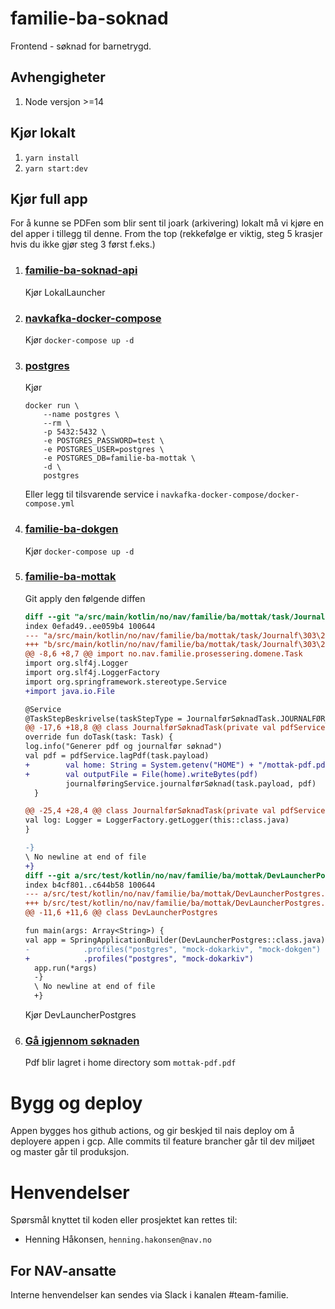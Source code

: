 # familie-ba-soknad

Frontend - søknad for barnetrygd.

## Avhengigheter
1. Node versjon >=14

## Kjør lokalt

1. `yarn install`
2. `yarn start:dev`

## Kjør full app
For å kunne se PDFen som blir sent til joark (arkivering) lokalt må vi kjøre en del apper i tillegg til denne.
From the top (rekkefølge er viktig, steg 5 krasjer hvis du ikke gjør steg 3 først f.eks.)

1.  ### [familie-ba-soknad-api](https://github.com/navikt/familie-ba-soknad-api)
    Kjør LokalLauncher
   
2.  ### [navkafka-docker-compose](https://github.com/navikt/navkafka-docker-compose)
    Kjør `docker-compose up -d`
    
3.  ### [postgres](https://hub.docker.com/_/postgres)
    Kjør
    ```shell
    docker run \
        --name postgres \
        --rm \
        -p 5432:5432 \
        -e POSTGRES_PASSWORD=test \
        -e POSTGRES_USER=postgres \
        -e POSTGRES_DB=familie-ba-mottak \
        -d \
        postgres
    ```
    
    Eller legg til tilsvarende service i `navkafka-docker-compose/docker-compose.yml`

4.  ### [familie-ba-dokgen](https://github.com/navikt/familie-ba-dokgen)
    Kjør `docker-compose up -d`
   
5.  ### [familie-ba-mottak](https://github.com/navikt/familie-ba-mottak)
    Git apply den følgende diffen
    ```diff
    diff --git "a/src/main/kotlin/no/nav/familie/ba/mottak/task/Journalf\303\270rS\303\270knadTask.kt" "b/src/main/kotlin/no/nav/familie/ba/mottak/task/Journalf\303\270rS\303\270knadTask.kt"
    index 0efad49..ee059b4 100644
    --- "a/src/main/kotlin/no/nav/familie/ba/mottak/task/Journalf\303\270rS\303\270knadTask.kt"
    +++ "b/src/main/kotlin/no/nav/familie/ba/mottak/task/Journalf\303\270rS\303\270knadTask.kt"
    @@ -8,6 +8,7 @@ import no.nav.familie.prosessering.domene.Task
    import org.slf4j.Logger
    import org.slf4j.LoggerFactory
    import org.springframework.stereotype.Service
    +import java.io.File
    
    @Service
    @TaskStepBeskrivelse(taskStepType = JournalførSøknadTask.JOURNALFØR_SØKNAD, beskrivelse = "Journalfør søknad")
    @@ -17,6 +18,8 @@ class JournalførSøknadTask(private val pdfService: PdfService,
    override fun doTask(task: Task) {
    log.info("Generer pdf og journalfør søknad")
    val pdf = pdfService.lagPdf(task.payload)
    +        val home: String = System.getenv("HOME") + "/mottak-pdf.pdf"
    +        val outputFile = File(home).writeBytes(pdf)
             journalføringService.journalførSøknad(task.payload, pdf)
      }
    
    @@ -25,4 +28,4 @@ class JournalførSøknadTask(private val pdfService: PdfService,
    val log: Logger = LoggerFactory.getLogger(this::class.java)
    }
    
    -}
    \ No newline at end of file
    +}
    diff --git a/src/test/kotlin/no/nav/familie/ba/mottak/DevLauncherPostgres.kt b/src/test/kotlin/no/nav/familie/ba/mottak/DevLauncherPostgres.kt
    index b4cf801..c644b58 100644
    --- a/src/test/kotlin/no/nav/familie/ba/mottak/DevLauncherPostgres.kt
    +++ b/src/test/kotlin/no/nav/familie/ba/mottak/DevLauncherPostgres.kt
    @@ -11,6 +11,6 @@ class DevLauncherPostgres
    
    fun main(args: Array<String>) {
    val app = SpringApplicationBuilder(DevLauncherPostgres::class.java)
    -            .profiles("postgres", "mock-dokarkiv", "mock-dokgen")
    +            .profiles("postgres", "mock-dokarkiv")
      app.run(*args)
      -}
      \ No newline at end of file
      +}
    
    ```
    Kjør DevLauncherPostgres

6.  ### [Gå igjennom søknaden](http://localhost:3000/)
    Pdf blir lagret i home directory som `mottak-pdf.pdf`

# Bygg og deploy
Appen bygges hos github actions, og gir beskjed til nais deploy om å deployere appen i gcp. Alle commits til feature brancher går til dev miljøet og master går til produksjon.

# Henvendelser

Spørsmål knyttet til koden eller prosjektet kan rettes til:

* Henning Håkonsen, `henning.hakonsen@nav.no`

## For NAV-ansatte

Interne henvendelser kan sendes via Slack i kanalen #team-familie.
